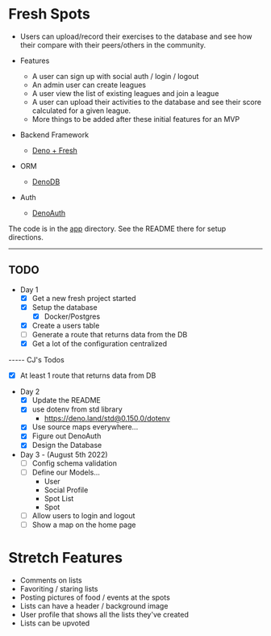 # Fresh Spots

* Users can upload/record their exercises to the database and see how their compare with their peers/others in the community.
* Features
  * A user can sign up with social auth / login / logout
  * An admin user can create leagues
  * A user view the list of existing leagues and join a league
  * A user can upload their activities to the database and see their score calculated for a given league.
  * More things to be added after these initial features for an MVP

* Backend Framework
  * [Deno + Fresh](https://fresh.deno.dev/)
* ORM
  * [DenoDB](https://eveningkid.com/denodb-docs/)
* Auth
  * [DenoAuth](https://www.denoauth.org/docs)

The code is in the [app](/app/) directory. See the README there for setup directions.

---

## TODO

* Day 1
  * [X] Get a new fresh project started
  * [X] Setup the database
    * [X] Docker/Postgres
  * [X] Create a users table
  * [ ] Generate a route that returns data from the DB
  * [X] Get a lot of the configuration centralized

----- CJ's Todos
  * [x] At least 1 route that returns data from DB
* Day 2
  * [x] Update the README
  * [x] use dotenv from std library
    * https://deno.land/std@0.150.0/dotenv
  * [x] Use source maps everywhere...
  * [x] Figure out DenoAuth
  * [x] Design the Database
* Day 3 - (August 5th 2022)
  * [ ] Config schema validation
  * [ ] Define our Models...
    * User
    * Social Profile
    * Spot List
    * Spot
  * [ ] Allow users to login and logout
  * [ ] Show a map on the home page

# Stretch Features

* Comments on lists
* Favoriting / staring lists
* Posting pictures of food / events at the spots
* Lists can have a header / background image
* User profile that shows all the lists they've created
* Lists can be upvoted
